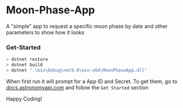 # Moon-Phase-App

A "simple" app to request a specific moon phase by date and other parameters to show how it looks

### Get-Started

```Powershell
> dotnet restore
> dotnet build
> dotnet ".\bin\Debug\net9.0\win-x64\MoonPhaseApp.dll"
```

When first run it will prompt for a App ID and Secret.
To get them, go to [docs.astronomyapi.com]("https://docs.astronomyapi.com/") and follow the `Get Started` section

Happy Coding!